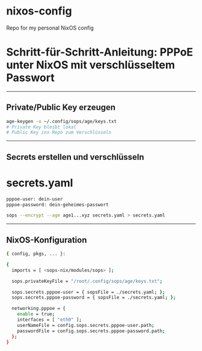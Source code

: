 # nixos-config
Repo for my personal NixOS config

# Schritt-für-Schritt-Anleitung: PPPoE unter NixOS mit verschlüsseltem Passwort

---

## Private/Public Key erzeugen
```bash
age-keygen -o ~/.config/sops/age/keys.txt
# Private Key bleibt lokal
# Public Key ins Repo zum Verschlüsseln
```


---

## Secrets erstellen und verschlüsseln

# secrets.yaml
```bash
pppoe-user: dein-user
pppoe-password: dein-geheimes-passwort

sops --encrypt --age age1...xyz secrets.yaml > secrets.yaml
```

---

## NixOS-Konfiguration

```bash
{ config, pkgs, ... }:

{
  imports = [ <sops-nix/modules/sops> ];

  sops.privateKeyFile = "/root/.config/sops/age/keys.txt";

  sops.secrets.pppoe-user = { sopsFile = ./secrets.yaml; };
  sops.secrets.pppoe-password = { sopsFile = ./secrets.yaml; };

  networking.pppoe = {
    enable = true;
    interfaces = [ "eth0" ];
    userNameFile = config.sops.secrets.pppoe-user.path;
    passwordFile = config.sops.secrets.pppoe-password.path;
  };
}
```
